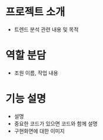 # 프로젝트 소개
- 트렌드 분석 관련 내용 및 목적 


# 역할 분담
- 조원 이름, 작업 내용


# 기능 설명
- 설명
- 중요한 코드가 있으면 코드와 함께 설명
- 구현화면에 대한 이미지